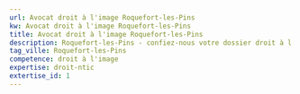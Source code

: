```yaml
---
url: Avocat droit à l'image Roquefort-les-Pins
kw: Avocat droit à l'image Roquefort-les-Pins
title: Avocat droit à l'image Roquefort-les-Pins
description: Roquefort-les-Pins - confiez-nous votre dossier droit à l'image
tag_ville: Roquefort-les-Pins
competence: droit à l'image
expertise: droit-ntic
extertise_id: 1
---
```

